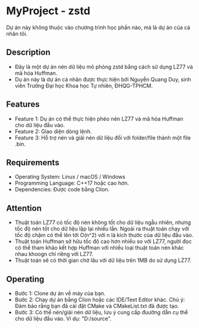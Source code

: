 ﻿# MyProject - zstd 
Dự án này không thuộc vào chương trình học phần nào, mà là dự án của cá nhân tôi.

## Description
- Đây là một dự án nén dữ liệu mô phỏng zstd bằng cách sử dụng LZ77 và mã hóa Huffman. 
- Dụ án này là dự án cá nhân được thực hiện bởi Nguyễn Quang Duy, sinh viên Trường Đại học Khoa học Tự nhiên, ĐHQG-TPHCM.

## Features
- Feature 1: Dụ án có thể thực hiện phéo nén LZ77 và mã hóa Huffman cho dữ liệu đầu vào.
- Feature 2: Giao diện dòng lệnh.
- Feature 3: Hỗ trợ nén và giải nén dữ liệu đối với folder/file thành một file .bin.

## Requirements
- Operating System: Linux / macOS / Windows
- Programming Language: C++17 hoặc cao hơn.
- Dependencies: Được code bằng Clion.

## Attention
- Thuật toán LZ77 có tốc độ nén không tốt cho dữ liệu ngẫu nhiên, nhưng tốc độ nén tốt cho dữ liệu lặp lại nhiều lần. Ngoài ra thuật toán chạy với tốc độ chậm có thể lên tới O(n^2) với n là kích thước của dữ liệu đầu vào.
- Thuật toán Huffman sở hữu tốc độ cao hơn nhiều so với LZ77, người đọc có thể tham khảo kết hợp Huffman với nhiều loại thuật toán nén khác nhau khoogn chỉ riêng với LZ77.
- Thuật toán sẽ có thời gian chờ lâu với dữ liệu trên 1MB do sử dụng LZ77.

## Operating
- Bước 1: Clone dự án về máy của bạn.
- Bước 2: Chạy dự án bằng Clion hoặc các IDE/Text Editor khác. Chú ý: Đảm bảo rằng bạn đã cài đặt CMake và CMakeList.txt đã được tạo.
- Bước 3: Có thể nén/giải nén dữ liệu, lưu ý cung cấp đuường dẫn cụ thể cho dữ liệu đầu vào. Ví dụ: "D:/source".